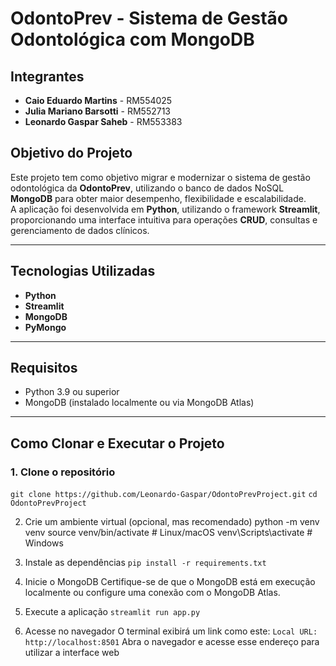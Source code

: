 # OdontoPrev - Sistema de Gestão Odontológica com MongoDB

## Integrantes

- **Caio Eduardo Martins** - RM554025  
- **Julia Mariano Barsotti** - RM552713  
- **Leonardo Gaspar Saheb** - RM553383  

## Objetivo do Projeto

Este projeto tem como objetivo migrar e modernizar o sistema de gestão odontológica da **OdontoPrev**, utilizando o banco de dados NoSQL **MongoDB** para obter maior desempenho, flexibilidade e escalabilidade.  
A aplicação foi desenvolvida em **Python**, utilizando o framework **Streamlit**, proporcionando uma interface intuitiva para operações **CRUD**, consultas e gerenciamento de dados clínicos.

---

## Tecnologias Utilizadas

- **Python**  
- **Streamlit**  
- **MongoDB**  
- **PyMongo**  

---

## Requisitos

- Python 3.9 ou superior  
- MongoDB (instalado localmente ou via MongoDB Atlas)

---

## Como Clonar e Executar o Projeto

### 1. Clone o repositório

`git clone https://github.com/Leonardo-Gaspar/OdontoPrevProject.git`
`cd OdontoPrevProject`

2. Crie um ambiente virtual (opcional, mas recomendado)
python -m venv venv
source venv/bin/activate  # Linux/macOS
venv\Scripts\activate     # Windows

4. Instale as dependências
`pip install -r requirements.txt`

5. Inicie o MongoDB
Certifique-se de que o MongoDB está em execução localmente ou configure uma conexão com o MongoDB Atlas.

6. Execute a aplicação
`streamlit run app.py`

7. Acesse no navegador
O terminal exibirá um link como este:
`Local URL: http://localhost:8501`
Abra o navegador e acesse esse endereço para utilizar a interface web

